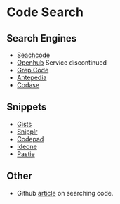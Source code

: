# Code Search

## Search Engines
+ [Seachcode](https://searchcode.com/)
+ ~~[Openhub](http://code.openhub.net/)~~ Service discontinued
+ [Grep Code](http://grepcode.com/)
+ [Antepedia](http://www.antepedia.com/)
+ [Codase](http://www.codase.com/)

## Snippets
+ [Gists](https://gist.github.com/)
+ [Snipplr](http://snipplr.com/)
+ [Codepad](http://codepad.org/recent)
+ [Ideone](http://ideone.com/recent)
+ [Pastie](http://pastie.org/pastes)

## Other
+ Github [article](https://help.github.com/articles/searching-code) on searching code.
